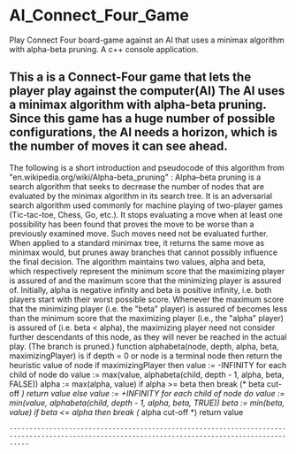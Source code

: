 # AI_Connect_Four_Game
Play Connect Four board-game against an AI that uses a minimax algorithm with alpha-beta pruning. A c++ console application.

This a is a Connect-Four game that lets the player play against the computer(AI)
The AI uses a minimax algorithm with alpha-beta pruning.
Since this game has a huge number of possible configurations, the AI needs a horizon, which is the number of moves it can see ahead.
----------------------------------------------------------------------------------------------------------------------------------------------------
The following is a short introduction and pseudocode of this algorithm from "en.wikipedia.org/wiki/Alpha-beta_pruning" :
Alpha–beta pruning is a search algorithm that seeks to decrease the number of nodes that are evaluated by the minimax algorithm in its search tree.
It is an adversarial search algorithm used commonly for machine playing of two-player games (Tic-tac-toe, Chess, Go, etc.).
It stops evaluating a move when at least one possibility has been found that proves the move to be worse than a previously examined move.
Such moves need not be evaluated further. When applied to a standard minimax tree, it returns the same move as minimax would,
but prunes away branches that cannot possibly influence the final decision.
The algorithm maintains two values, alpha and beta,
which respectively represent the minimum score that the maximizing player is assured of
and the maximum score that the minimizing player is assured of.
Initially, alpha is negative infinity and beta is positive infinity, i.e. both players start with their worst possible score.
Whenever the maximum score that the minimizing player (i.e. the "beta" player) is assured of
becomes less than the minimum score that the maximizing player (i.e., the "alpha" player) is assured of (i.e. beta < alpha),
the maximizing player need not consider further descendants of this node, as they will never be reached in the actual play. (The branch is pruned.)
function alphabeta(node, depth, alpha, beta, maximizingPlayer) is
	if depth = 0 or node is a terminal node then
		return the heuristic value of node
	if maximizingPlayer then
		value := -INFINITY
		for each child of node do
			value := max(value, alphabeta(child, depth - 1, alpha, beta, FALSE))
			alpha := max(alpha, value)
			if alpha >= beta then
				break (* beta cut-off *)
		return value
	else
		value := +INFINITY
		for each child of node do
			value := min(value, alphabeta(child, depth - 1, alpha, beta, TRUE))
			beta := min(beta, value)
			if beta <= alpha then
				break (* alpha cut-off *)
		return value
    
    -------------------------------------------------------------------------------------------------------------------------------------------------
    
